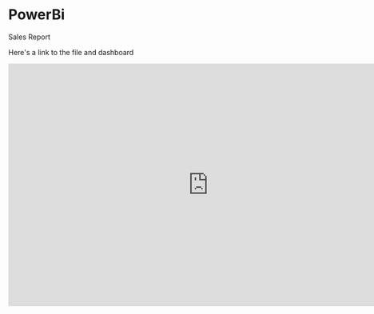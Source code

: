 # PowerBi

Sales Report

Here's a link to the file and dashboard

<iframe title="Sales Report" width="800" height="486" src="https://app.powerbi.com/view?r=eyJrIjoiNWY3NmQzZjYtOTI3NC00YTdiLTgzNDEtZDQ1YzdjNjk3ODAyIiwidCI6IjZlZmQwZjIwLTU3YzgtNDQ0Ny1iNTNmLTAwZDQ5OTJjYTUwYiJ9" frameborder="0" allowFullScreen="true"></iframe>

